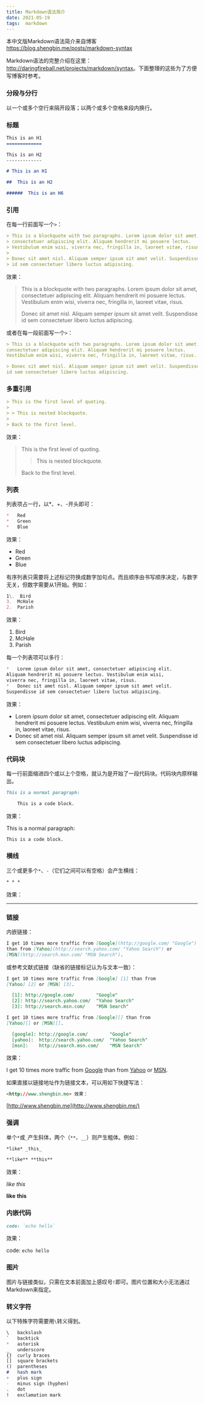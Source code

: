```yaml
---
title: Markdown语法简介
date: 2021-05-19
tags:  markdown
---
```


本中文版Markdown语法简介来自博客 <https://blog.shengbin.me/posts/markdown-syntax>

Markdown语法的完整介绍在这里：<http://daringfireball.net/projects/markdown/syntax>。下面整理的这些为了方便写博客时参考。

### 分段与分行

以一个或多个空行来隔开段落；以两个或多个空格来段内换行。

### 标题

```markdown
This is an H1
=============

This is an H2
-------------

# This is an H1

##  This is an H2

######  This is an H6

```

<!--more-->

### 引用

在每一行前面写一个`>`：

```markdown
> This is a blockquote with two paragraphs. Lorem ipsum dolor sit amet,
> consectetuer adipiscing elit. Aliquam hendrerit mi posuere lectus.
> Vestibulum enim wisi, viverra nec, fringilla in, laoreet vitae, risus.
>
> Donec sit amet nisl. Aliquam semper ipsum sit amet velit. Suspendisse
> id sem consectetuer libero luctus adipiscing.

```

效果：

> This is a blockquote with two paragraphs. Lorem ipsum dolor sit amet, consectetuer adipiscing elit. Aliquam hendrerit mi posuere lectus. Vestibulum enim wisi, viverra nec, fringilla in, laoreet vitae, risus.
>
> Donec sit amet nisl. Aliquam semper ipsum sit amet velit. Suspendisse id sem consectetuer libero luctus adipiscing.

或者在每一段前面写一个`>`：

```markdown
> This is a blockquote with two paragraphs. Lorem ipsum dolor sit amet,
consectetuer adipiscing elit. Aliquam hendrerit mi posuere lectus.
Vestibulum enim wisi, viverra nec, fringilla in, laoreet vitae, risus.

> Donec sit amet nisl. Aliquam semper ipsum sit amet velit. Suspendisse
id sem consectetuer libero luctus adipiscing.

```

### 多重引用

```markdown
> This is the first level of quoting.
>
> > This is nested blockquote.
>
> Back to the first level.

```

效果：

> This is the first level of quoting.
>
> > This is nested blockquote.
>
> Back to the first level.

### 列表

列表项占一行，以*、+、-开头即可：

```markdown
*   Red
*   Green
*   Blue

```

效果：

-   Red
-   Green
-   Blue

有序列表只需要将上述标记符换成数字加句点。而且顺序由书写顺序决定，与数字无关，但数字需要从1开始。例如：

```markdown
1\.  Bird
3.  McHale
2.  Parish

```

效果：

1.  Bird
2.  McHale
3.  Parish

每一个列表项可以多行：

```markdown
*   Lorem ipsum dolor sit amet, consectetuer adipiscing elit.
Aliquam hendrerit mi posuere lectus. Vestibulum enim wisi,
viverra nec, fringilla in, laoreet vitae, risus.
*   Donec sit amet nisl. Aliquam semper ipsum sit amet velit.
Suspendisse id sem consectetuer libero luctus adipiscing.

```

效果：

-   Lorem ipsum dolor sit amet, consectetuer adipiscing elit. Aliquam hendrerit mi posuere lectus. Vestibulum enim wisi, viverra nec, fringilla in, laoreet vitae, risus.
-   Donec sit amet nisl. Aliquam semper ipsum sit amet velit. Suspendisse id sem consectetuer libero luctus adipiscing.

### 代码块

每一行前面缩进四个或以上个空格，就认为是开始了一段代码块。代码块内原样输出。

```markdown
This is a normal paragraph:

    This is a code block.

```

效果：

This is a normal paragraph:

```markdown
This is a code block.

```

### 横线

三个或更多个`*`、`-`（它们之间可以有空格）会产生横线：

```markdown
* * *

```

效果：

* * * * *

### 链接

内嵌链接：

```markdown
I get 10 times more traffic from [Google](http://google.com/ "Google")
than from [Yahoo](http://search.yahoo.com/ "Yahoo Search") or
[MSN](http://search.msn.com/ "MSN Search").

```

或参考文献式链接（缺省的链接标记认为与文本一致）：

```markdown
I get 10 times more traffic from [Google] [1] than from
[Yahoo] [2] or [MSN] [3].

  [1]: http://google.com/        "Google"
  [2]: http://search.yahoo.com/  "Yahoo Search"
  [3]: http://search.msn.com/    "MSN Search"

I get 10 times more traffic from [Google][] than from
[Yahoo][] or [MSN][].

  [google]: http://google.com/        "Google"
  [yahoo]:  http://search.yahoo.com/  "Yahoo Search"
  [msn]:    http://search.msn.com/    "MSN Search"

```

效果：

I get 10 times more traffic from [Google](http://google.com/ "Google") than from [Yahoo](http://search.yahoo.com/ "Yahoo Search") or [MSN](http://search.msn.com/ "MSN Search").

如果直接以链接地址作为链接文本，可以用如下快捷写法：

```html
<http://www.shengbin.me> 效果：

```

[http://www.shengbin.me](http://www.shengbin.me/)

### 强调

单个`*`或`_`产生斜体，两个（`**`、`__`）则产生粗体。例如：

```markdown
*like* _this_

**like** **this**

```

效果：

*like* *this*

**like** **this**

### 内嵌代码

```markdown
code: `echo hello`

```

效果：

code: `echo hello`

### 图片

图片与链接类似，只需在文本前面加上感叹号`!`即可。图片位置和大小无法通过Markdown来指定。

### 转义字符

以下特殊字符需要用`\`转义得到。

```markdown
\   backslash
`   backtick
*   asterisk
_   underscore
{}  curly braces
[]  square brackets
()  parentheses
#   hash mark
+   plus sign
-   minus sign (hyphen)
.   dot
!   exclamation mark
```